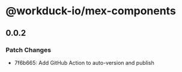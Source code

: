# @workduck-io/mex-components

## 0.0.2

### Patch Changes

- 7f6b665: Add GitHub Action to auto-version and publish
